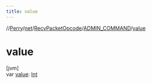 ```yaml
---
title: value
---
```

//[Perry](../../../../index.html)/[net](../../index.html)/[RecvPacketOpcode](../index.html)/[ADMIN_COMMAND](index.html)/[value](value.html)



# value



[jvm]\
var [value](value.html): [Int](https://kotlinlang.org/api/latest/jvm/stdlib/kotlin/-int/index.html)




